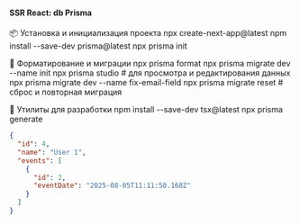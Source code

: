 #### SSR React: db Prisma

📦 Установка и инициализация проекта
npx create-next-app@latest
npm install --save-dev prisma@latest
npx prisma init

🧹 Форматирование и миграции
npx prisma format
npx prisma migrate dev --name init
npx prisma studio # для просмотра и редактирования данных
npx prisma migrate dev --name fix-email-field
npx prisma migrate reset # сброс и повторная миграция

🔧 Утилиты для разработки
npm install --save-dev tsx@latest
npx prisma generate

```json
{
  "id": 4,
  "name": "User 1",
  "events": [
    {
      "id": 2,
      "eventDate": "2025-08-05T11:11:50.168Z"
    }
  ]
}
```

